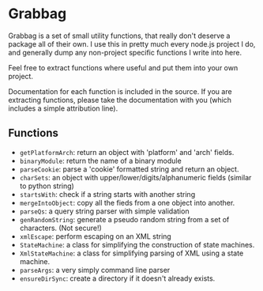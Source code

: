 Grabbag
=======

Grabbag is a set of small utility functions, that really don't deserve a package all of their own. I use this in pretty much every node.js project I do, and generally dump any non-project specific functions I write into here.

Feel free to extract functions where useful and put them into your own project.

Documentation for each function is included in the source. If you are extracting functions, please take the documentation with you (which includes a simple attribution line).

Functions
---------

 * `getPlatformArch`: return an object with 'platform' and 'arch' fields.
 * `binaryModule`: return the name  of a binary module
 * `parseCookie`: parse a 'cookie' formatted string and return an object.
 * `charSets`: an object with upper/lower/digits/alphanumeric fields (similar to python string)
 * `startsWith`: check if a string starts with another string
 * `mergeIntoObject`: copy all the fieds from a one object into another.
 * `parseQs`: a query string parser with simple validation
 * `genRandomString`: generate a pseudo random string from a set of characters. (Not secure!)
 * `xmlEscape`: perform escaping on an XML string
 * `StateMachine`: a class for simplifying the construction of state machines.
 * `XmlStateMachine`: a class for simplifying parsing of XML using a state machine.
 * `parseArgs`: a very simply command line parser
 * `ensureDirSync`: create a directory if it doesn't already exists.
